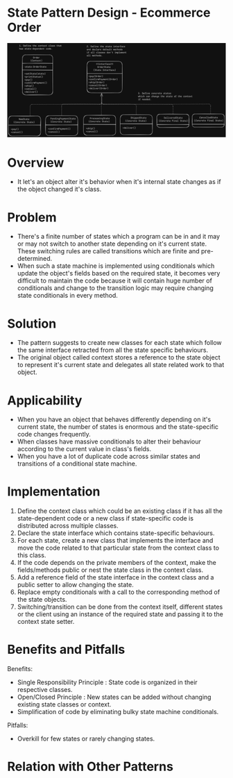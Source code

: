 # State Pattern Design - Ecommerce Order
![State Pattern](State.png)

# Overview
- It let's an object alter it's behavior when it's internal state changes as if the object changed it's class.

# Problem
- There's a finite number of states which a program can be in and it may or may not switch to another state depending on it's current state. These switching rules are called transitions which are finite and pre-determined.
- When such a state machine is implemented using conditionals which update the object's fields based on the required state, it becomes very difficult to maintain the code because it will contain huge number of conditionals and change to the transition logic may require changing state conditionals in every method.

# Solution
- The pattern suggests to create new classes for each state which follow the same interface retracted from all the state specific behaviours.
- The original object called context stores a reference to the state object to represent it's current state and delegates all state related work to that object.

# Applicability
- When you have an object that behaves differently depending on it's current state, the number of states is enormous and the state-specific code changes frequently.
- When classes have massive conditionals to alter their behaviour according to the current value in class's fields.
- When you have a lot of duplicate code across similar states and transitions of a conditional state machine.

# Implementation
1. Define the context class which could be an existing class if it has all the state-dependent code or a new class if state-specific code is distributed across multiple classes.
2. Declare the state interface which contains state-specific behaviours.
3. For each state, create a new class that implements the interface and move the code related to that particular state from the context class to this class.
4. If the code depends on the private members of the context, make the fields/methods public or nest the state class in the context class.
5. Add a reference field of the state interface in the context class and a public setter to allow changing the state.
6. Replace empty conditionals with a call to the corresponding method of the state objects.
7. Switching/transition can be done from the context itself, different states or the client using an instance of the required state and passing it to the context state setter.

# Benefits and Pitfalls
Benefits:
- Single Responsibility Principle : State code is organized in their respective classes.
- Open/Closed Principle : New states can be added without changing existing state classes or context.
- Simplification of code by eliminating bulky state machine conditionals.

Pitfalls:
- Overkill for few states or rarely changing states.

# Relation with Other Patterns
